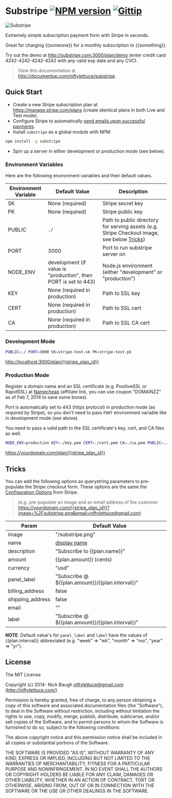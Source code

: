
# Substripe [![NPM version](https://badge.fury.io/js/substripe.png)](http://badge.fury.io/js/substripe) [![Gittip](http://img.shields.io/gittip/niftylettuce.png)](https://www.gittip.com/niftylettuce/)

![Substripe](https://raw2.github.com/niftylettuce/substripe/master/public/substripe.png)

Extremely simple subscription payment form with Stripe in seconds.

Great for charging {{someone}} for a monthly subscription to {{something}}.

Try out the demo at <http://substripe.com:3000/plan/demo> (enter credit card 4242-4242-4242-4242 with any valid exp date and any CVC).

> View this documentation at <http://documentup.com/niftylettuce/substripe>.


## Quick Start

* Create a new Stripe subscription plan at <https://manage.stripe.com/plans> (create identical plans in both Live and Test mode).
* Configure Stripe to automatically [send emails upon successful payments](https://manage.stripe.com/account/emails).
* Install `substripe` as a global module with NPM:
```bash
npm install -g substripe
```
* Spin up a server in either development or production mode (see below).

### Environment Variables

Here are the following environment variables and their default values.

| Environment Variable | Default Value   | Description
| -------------------- | --------------- | -----------
| SK                   | None (required) | Stripe secret key
| PK                   | None (required) | Stripe public key
| PUBLIC               | `./`            | Path to public directory for serving assets (e.g. Stripe Checkout image, see below [Tricks](#tricks))
| PORT                 | 3000            | Port to run substripe server on
| NODE_ENV             | development (if value is "production", then PORT is set to 443) | Node.js environment (either "development" or "production")
| KEY                  | None (required in production) | Path to SSL key
| CERT                 | None (required in production) | Path to SSL cert
| CA                   | None (required in production) | Path to SSL CA cert

### Development Mode

```bash
PUBLIC=./ PORT=3000 SK=stripe-test-sk PK=stripe-test-pk
```

<http://localhost:3000/plan/{{stripe_plan_id}}>

### Production Mode

Register a domain name and an SSL certificate (e.g. PositiveSSL or RapidSSL) at [Namecheap](http://www.namecheap.com/?aff=34556) (affiliate link, you can use coupon "DOMAINZZ" as of Feb 7, 2014 to save some bones).

Port is automatically set to 443 (https protocol) in production mode (as required by Stripe), so you don't need to pass `PORT` environment variable like in development mode (see above).

You need to pass a valid path to the SSL certificate's key, cert, and CA files as well.

```bash
NODE_ENV=production KEY=./key.pem CERT=./cert.pem CA=./ca.pem PUBLIC=./ SK=stripe-live-sk PK=stripe-live-pk substripe
```

<https://yourdomain.com/plan/{{stripe_plan_id}}>


## Tricks

You can add the following options as querystring parameters to pre-populate the Stripe checkout form.  These options are the same the [Configuration Options](https://stripe.com/docs/checkout#integration-simple-options) from Stripe.

> (e.g. pre-populate an image and an email address of the customer <https://yourdomain.com/{{stripe_plan_id}}?image=%2Fsubstripe.png&email=niftylettuce@gmail.com>)

| Param            | Default Value
| ---------------- | --------------
| image            | "/substripe.png"
| name             | [display name]
| description      | "Subscribe to {{plan.name}}"
| amount           | {{plan.amount}} (cents)
| currency         | "usd"
| panel_label      | "Subscribe @ ${{plan.amount}}/{{plan.interval}}"
| billing_address  | false
| shipping_address | false
| email            | ""
| label            | "Subscribe @ ${{plan.amount}}/{{plan.interval}}"

**NOTE**: Default value's for `panel_label` and `label` have the values of {{plan.interval}} abbreviated (e.g. "week" => "wk", "month" => "mo", "year" => "yr").

[display name]: https://stripe.com/docs/api/node#retrieve_account

## License

The MIT License

Copyright (c) 2014- Nick Baugh niftylettuce@gmail.com (http://niftylettuce.com/)

Permission is hereby granted, free of charge, to any person obtaining a copy of this software and associated documentation files (the "Software"), to deal in the Software without restriction, including without limitation the rights to use, copy, modify, merge, publish, distribute, sublicense, and/or sell copies of the Software, and to permit persons to whom the Software is furnished to do so, subject to the following conditions:

The above copyright notice and this permission notice shall be included in all copies or substantial portions of the Software.

THE SOFTWARE IS PROVIDED "AS IS", WITHOUT WARRANTY OF ANY KIND, EXPRESS OR IMPLIED, INCLUDING BUT NOT LIMITED TO THE WARRANTIES OF MERCHANTABILITY, FITNESS FOR A PARTICULAR PURPOSE AND NONINFRINGEMENT. IN NO EVENT SHALL THE AUTHORS OR COPYRIGHT HOLDERS BE LIABLE FOR ANY CLAIM, DAMAGES OR OTHER LIABILITY, WHETHER IN AN ACTION OF CONTRACT, TORT OR OTHERWISE, ARISING FROM, OUT OF OR IN CONNECTION WITH THE SOFTWARE OR THE USE OR OTHER DEALINGS IN THE SOFTWARE.
